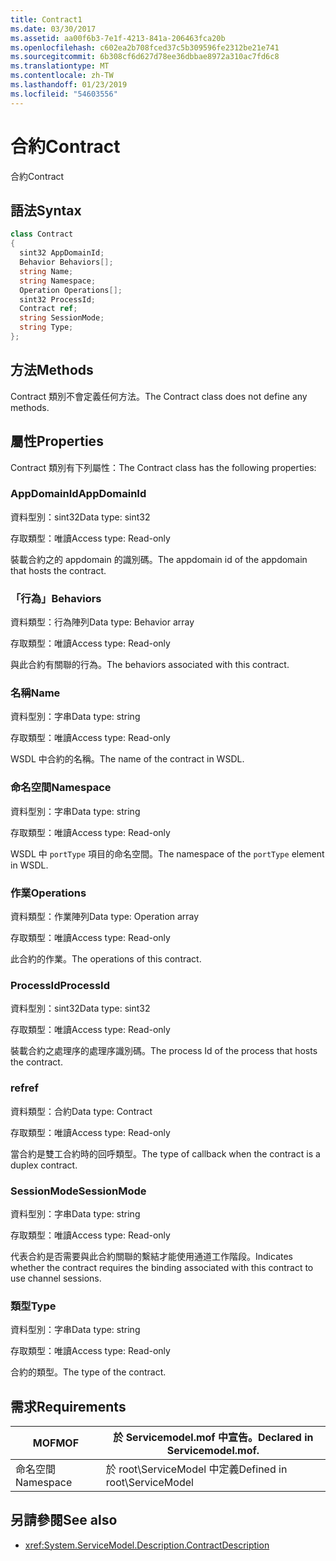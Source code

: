 ```yaml
---
title: Contract1
ms.date: 03/30/2017
ms.assetid: aa00f6b3-7e1f-4213-841a-206463fca20b
ms.openlocfilehash: c602ea2b708fced37c5b309596fe2312be21e741
ms.sourcegitcommit: 6b308cf6d627d78ee36dbbae8972a310ac7fd6c8
ms.translationtype: MT
ms.contentlocale: zh-TW
ms.lasthandoff: 01/23/2019
ms.locfileid: "54603556"
---
```

# <a name="contract"></a><span data-ttu-id="4de88-102">合約</span><span class="sxs-lookup"><span data-stu-id="4de88-102">Contract</span></span>
<span data-ttu-id="4de88-103">合約</span><span class="sxs-lookup"><span data-stu-id="4de88-103">Contract</span></span>  
  
## <a name="syntax"></a><span data-ttu-id="4de88-104">語法</span><span class="sxs-lookup"><span data-stu-id="4de88-104">Syntax</span></span>  
  
```csharp
class Contract  
{  
  sint32 AppDomainId;  
  Behavior Behaviors[];  
  string Name;  
  string Namespace;  
  Operation Operations[];  
  sint32 ProcessId;  
  Contract ref;  
  string SessionMode;  
  string Type;  
};  
```  
  
## <a name="methods"></a><span data-ttu-id="4de88-105">方法</span><span class="sxs-lookup"><span data-stu-id="4de88-105">Methods</span></span>  
 <span data-ttu-id="4de88-106">Contract 類別不會定義任何方法。</span><span class="sxs-lookup"><span data-stu-id="4de88-106">The Contract class does not define any methods.</span></span>  
  
## <a name="properties"></a><span data-ttu-id="4de88-107">屬性</span><span class="sxs-lookup"><span data-stu-id="4de88-107">Properties</span></span>  
 <span data-ttu-id="4de88-108">Contract 類別有下列屬性：</span><span class="sxs-lookup"><span data-stu-id="4de88-108">The Contract class has the following properties:</span></span>  
  
### <a name="appdomainid"></a><span data-ttu-id="4de88-109">AppDomainId</span><span class="sxs-lookup"><span data-stu-id="4de88-109">AppDomainId</span></span>  
 <span data-ttu-id="4de88-110">資料型別：sint32</span><span class="sxs-lookup"><span data-stu-id="4de88-110">Data type: sint32</span></span>  
  
 <span data-ttu-id="4de88-111">存取類型：唯讀</span><span class="sxs-lookup"><span data-stu-id="4de88-111">Access type: Read-only</span></span>  
  
 <span data-ttu-id="4de88-112">裝載合約之的 appdomain 的識別碼。</span><span class="sxs-lookup"><span data-stu-id="4de88-112">The appdomain id of the appdomain that hosts the contract.</span></span>  
  
### <a name="behaviors"></a><span data-ttu-id="4de88-113">「行為」</span><span class="sxs-lookup"><span data-stu-id="4de88-113">Behaviors</span></span>  
 <span data-ttu-id="4de88-114">資料類型：行為陣列</span><span class="sxs-lookup"><span data-stu-id="4de88-114">Data type: Behavior array</span></span>  
  
 <span data-ttu-id="4de88-115">存取類型：唯讀</span><span class="sxs-lookup"><span data-stu-id="4de88-115">Access type: Read-only</span></span>  
  
 <span data-ttu-id="4de88-116">與此合約有關聯的行為。</span><span class="sxs-lookup"><span data-stu-id="4de88-116">The behaviors associated with this contract.</span></span>  
  
### <a name="name"></a><span data-ttu-id="4de88-117">名稱</span><span class="sxs-lookup"><span data-stu-id="4de88-117">Name</span></span>  
 <span data-ttu-id="4de88-118">資料型別：字串</span><span class="sxs-lookup"><span data-stu-id="4de88-118">Data type: string</span></span>  
  
 <span data-ttu-id="4de88-119">存取類型：唯讀</span><span class="sxs-lookup"><span data-stu-id="4de88-119">Access type: Read-only</span></span>  
  
 <span data-ttu-id="4de88-120">WSDL 中合約的名稱。</span><span class="sxs-lookup"><span data-stu-id="4de88-120">The name of the contract in WSDL.</span></span>  
  
### <a name="namespace"></a><span data-ttu-id="4de88-121">命名空間</span><span class="sxs-lookup"><span data-stu-id="4de88-121">Namespace</span></span>  
 <span data-ttu-id="4de88-122">資料型別：字串</span><span class="sxs-lookup"><span data-stu-id="4de88-122">Data type: string</span></span>  
  
 <span data-ttu-id="4de88-123">存取類型：唯讀</span><span class="sxs-lookup"><span data-stu-id="4de88-123">Access type: Read-only</span></span>  
  
 <span data-ttu-id="4de88-124">WSDL 中 `portType` 項目的命名空間。</span><span class="sxs-lookup"><span data-stu-id="4de88-124">The namespace of the `portType` element in WSDL.</span></span>  
  
### <a name="operations"></a><span data-ttu-id="4de88-125">作業</span><span class="sxs-lookup"><span data-stu-id="4de88-125">Operations</span></span>  
 <span data-ttu-id="4de88-126">資料類型：作業陣列</span><span class="sxs-lookup"><span data-stu-id="4de88-126">Data type: Operation array</span></span>  
  
 <span data-ttu-id="4de88-127">存取類型：唯讀</span><span class="sxs-lookup"><span data-stu-id="4de88-127">Access type: Read-only</span></span>  
  
 <span data-ttu-id="4de88-128">此合約的作業。</span><span class="sxs-lookup"><span data-stu-id="4de88-128">The operations of this contract.</span></span>  
  
### <a name="processid"></a><span data-ttu-id="4de88-129">ProcessId</span><span class="sxs-lookup"><span data-stu-id="4de88-129">ProcessId</span></span>  
 <span data-ttu-id="4de88-130">資料型別：sint32</span><span class="sxs-lookup"><span data-stu-id="4de88-130">Data type: sint32</span></span>  
  
 <span data-ttu-id="4de88-131">存取類型：唯讀</span><span class="sxs-lookup"><span data-stu-id="4de88-131">Access type: Read-only</span></span>  
  
 <span data-ttu-id="4de88-132">裝載合約之處理序的處理序識別碼。</span><span class="sxs-lookup"><span data-stu-id="4de88-132">The process Id of the process that hosts the contract.</span></span>  
  
### <a name="ref"></a><span data-ttu-id="4de88-133">ref</span><span class="sxs-lookup"><span data-stu-id="4de88-133">ref</span></span>  
 <span data-ttu-id="4de88-134">資料類型：合約</span><span class="sxs-lookup"><span data-stu-id="4de88-134">Data type: Contract</span></span>  
  
 <span data-ttu-id="4de88-135">存取類型：唯讀</span><span class="sxs-lookup"><span data-stu-id="4de88-135">Access type: Read-only</span></span>  
  
 <span data-ttu-id="4de88-136">當合約是雙工合約時的回呼類型。</span><span class="sxs-lookup"><span data-stu-id="4de88-136">The type of callback when the contract is a duplex contract.</span></span>  
  
### <a name="sessionmode"></a><span data-ttu-id="4de88-137">SessionMode</span><span class="sxs-lookup"><span data-stu-id="4de88-137">SessionMode</span></span>  
 <span data-ttu-id="4de88-138">資料型別：字串</span><span class="sxs-lookup"><span data-stu-id="4de88-138">Data type: string</span></span>  
  
 <span data-ttu-id="4de88-139">存取類型：唯讀</span><span class="sxs-lookup"><span data-stu-id="4de88-139">Access type: Read-only</span></span>  
  
 <span data-ttu-id="4de88-140">代表合約是否需要與此合約關聯的繫結才能使用通道工作階段。</span><span class="sxs-lookup"><span data-stu-id="4de88-140">Indicates whether the contract requires the binding associated with this contract to use channel sessions.</span></span>  
  
### <a name="type"></a><span data-ttu-id="4de88-141">類型</span><span class="sxs-lookup"><span data-stu-id="4de88-141">Type</span></span>  
 <span data-ttu-id="4de88-142">資料型別：字串</span><span class="sxs-lookup"><span data-stu-id="4de88-142">Data type: string</span></span>  
  
 <span data-ttu-id="4de88-143">存取類型：唯讀</span><span class="sxs-lookup"><span data-stu-id="4de88-143">Access type: Read-only</span></span>  
  
 <span data-ttu-id="4de88-144">合約的類型。</span><span class="sxs-lookup"><span data-stu-id="4de88-144">The type of the contract.</span></span>  
  
## <a name="requirements"></a><span data-ttu-id="4de88-145">需求</span><span class="sxs-lookup"><span data-stu-id="4de88-145">Requirements</span></span>  
  
|<span data-ttu-id="4de88-146">MOF</span><span class="sxs-lookup"><span data-stu-id="4de88-146">MOF</span></span>|<span data-ttu-id="4de88-147">於 Servicemodel.mof 中宣告。</span><span class="sxs-lookup"><span data-stu-id="4de88-147">Declared in Servicemodel.mof.</span></span>|  
|---------|-----------------------------------|  
|<span data-ttu-id="4de88-148">命名空間</span><span class="sxs-lookup"><span data-stu-id="4de88-148">Namespace</span></span>|<span data-ttu-id="4de88-149">於 root\ServiceModel 中定義</span><span class="sxs-lookup"><span data-stu-id="4de88-149">Defined in root\ServiceModel</span></span>|  
  
## <a name="see-also"></a><span data-ttu-id="4de88-150">另請參閱</span><span class="sxs-lookup"><span data-stu-id="4de88-150">See also</span></span>
- <xref:System.ServiceModel.Description.ContractDescription>
